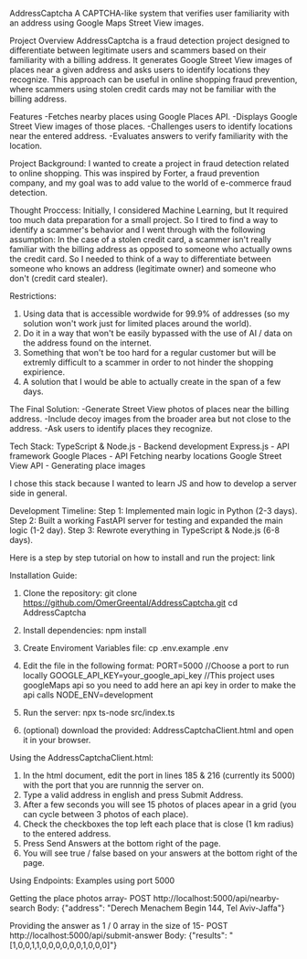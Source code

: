 AddressCaptcha
A CAPTCHA-like system that verifies user familiarity with an address using Google Maps Street View images.

Project Overview
AddressCaptcha is a fraud detection project designed to differentiate between legitimate users and scammers based on their familiarity with a billing address.
It generates Google Street View images of places near a given address and asks users to identify locations they recognize.
This approach can be useful in online shopping fraud prevention, where scammers using stolen credit cards may not be familiar with the billing address.


Features
-Fetches nearby places using Google Places API.
-Displays Google Street View images of those places.
-Challenges users to identify locations near the entered address.
-Evaluates answers to verify familiarity with the location.


Project Background: 
I wanted to create a project in fraud detection related to online shopping.
This was inspired by Forter, a fraud prevention company, and my goal was to add value to the world of e-commerce fraud detection.

Thought Proccess: 
Initially, I considered Machine Learning, but It required too much data preparation for a small project.
So I tired to find a way to identify a scammer's behavior and I went through with the following assumption:
In the case of a stolen credit card, a scammer isn't really familiar with the billing address as opposed to someone who actually owns the credit card.
So I needed to think of a way to differentiate between someone who knows an address (legitimate owner) and someone who don't (credit card stealer).

Restrictions:
1. Using data that is accessible wordwide for 99.9% of addresses (so my solution won't work just for limited places around the world).
2. Do it in a way that won't be easily bypassed with the use of AI / data on the address found on the internet.
3. Something that won't be too hard for a regular customer but will be extremly difficult to a scammer in order to not hinder the shopping expirience.   
4. A solution that I would be able to actually create in the span of a few days.

The Final Solution:
-Generate Street View photos of places near the billing address.
-Include decoy images from the broader area but not close to the address.
-Ask users to identify places they recognize.


Tech Stack:
TypeScript & Node.js - Backend development
Express.js - API framework
Google Places - API	Fetching nearby locations
Google Street View API - Generating place images

I chose this stack because I wanted to learn JS and how to develop a server side in general. 


Development Timeline:
Step 1: Implemented main logic in Python (2-3 days).
Step 2: Built a working FastAPI server for testing and expanded the main logic (1-2 day).
Step 3: Rewrote everything in TypeScript & Node.js (6-8 days).


Here is a step by step tutorial on how to install and run the project: 
link

Installation Guide:
1. Clone the repository:
   git clone https://github.com/OmerGreental/AddressCaptcha.git
   cd AddressCaptcha
   
2. Install dependencies:
   npm install

3. Create Enviroment Variables file:
   cp .env.example .env

4. Edit the file in the following format:
   PORT=5000 //Choose a port to run locally
   GOOGLE_API_KEY=your_google_api_key //This project uses googleMaps api so you need to add here an api key in order to make the api calls
   NODE_ENV=development

5. Run the server:
   npx ts-node src/index.ts

6. (optional) download the provided: AddressCaptchaClient.html and open it in your browser.


Using the AddressCaptchaClient.html: 
1. In the html document, edit the port in lines 185 & 216 (currently its 5000) with the port that you are runnnig the server on.
2. Type a valid address in english and press Submit Address.
3. After a few seconds you will see 15 photos of places apear in a grid (you can cycle between 3 photos of each place).
4. Check the checkboxes the top left each place that is close (1 km radius) to the entered address.
5. Press Send Answers at the bottom right of the page.
6. You will see true / false based on your answers at the bottom right of the page.


Using Endpoints: 
Examples using port 5000

Getting the place photos array-
POST http://localhost:5000/api/nearby-search
Body: {"address": "Derech Menachem Begin 144, Tel Aviv-Jaffa"}

Providing the answer as 1 / 0 array in the size of 15-
POST http://localhost:5000/api/submit-answer
Body: {"results": "[1,0,0,1,1,0,0,0,0,0,0,1,0,0,0]"}







